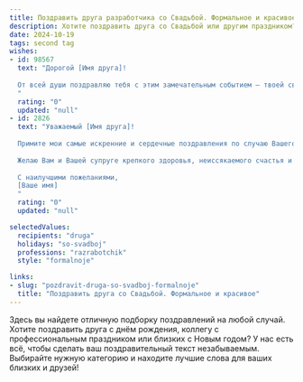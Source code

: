 ```yaml
---
title: Поздравить друга разработчика со Свадьбой. Формальное и красивое
description: Хотите поздравить друга со Свадьбой или другим праздником? Наш ИИ создаст незабываемое поздравление, а вы обязательно выделитесь среди других.  
date: 2024-10-19
tags: second tag
wishes:
- id: 98567
  text: "Дорогой [Имя друга]!
  
  От всей души поздравляю тебя с этим замечательным событием – твоей свадьбой! Желаю тебе и твоей прекрасной супруге долгих лет счастливой совместной жизни, наполненной любовью, взаимопониманием и благополучием. Пусть ваш союз будет крепким и надежным, как лучшие программные решения, которые ты создаешь.  Пусть каждый день вашей жизни будет написан красивым и чистым кодом счастья, без багов и ошибок.  Счастья вам, дорогие!
  "
  rating: "0"
  updated: "null"
- id: 2826
  text: "Уважаемый [Имя друга]!
  
  Примите мои самые искренние и сердечные поздравления по случаю Вашего бракосочетания!
  
  Желаю Вам и Вашей супруге крепкого здоровья, неиссякаемого счастья и благополучия. Пусть Ваш семейный очаг всегда горит ярким пламенем любви, взаимопонимания и поддержки.
  
  С наилучшими пожеланиями,
  [Ваше имя]
  "
  rating: "0"
  updated: "null"

selectedValues:
  recipients: "druga"
  holidays: "so-svadboj"
  professions: "razrabotchik"
  style: "formalnoje"

links:
- slug: "pozdravit-druga-so-svadboj-formalnoje"
  title: "Поздравить друга со Свадьбой. Формальное и красивое"
---
```


Здесь вы найдете отличную подборку поздравлений на любой случай.
Хотите поздравить друга с днём рождения, коллегу с профессиональным праздником или близких с Новым годом? У нас есть всё, чтобы сделать ваш поздравительный текст незабываемым. Выбирайте нужную категорию и находите лучшие слова для ваших близких и друзей!
